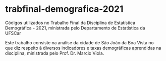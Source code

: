 # trabfinal-demografica-2021
Códigos utilizados no Trabalho Final da Disciplina de Estatística Demográfica - 2021, ministrada pelo Departamento de Estatística da UFSCar

Este trabalho consiste na análise da cidade de São João da Boa Vista no que diz respeito à diversos indicadores e taxas demográficas aprendidas na disciplina, ministrada pelo Prof. Dr. Marcio Viola.
